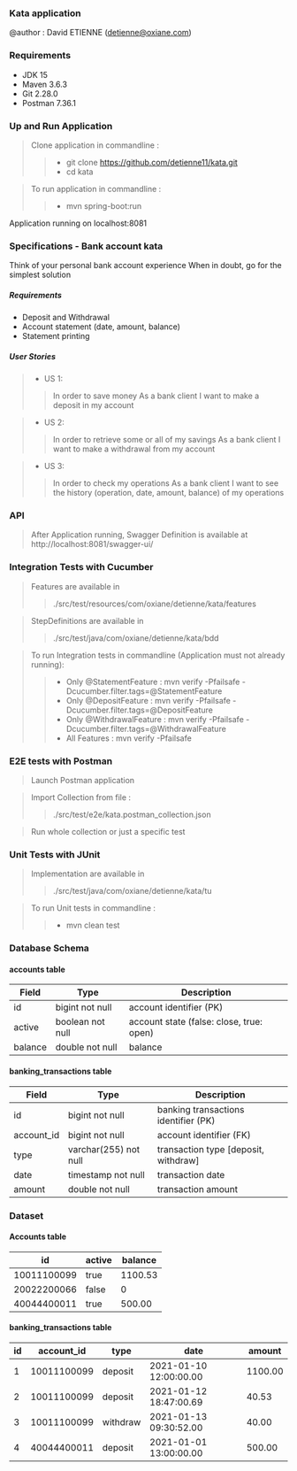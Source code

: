 ### Kata application ###

@author : David ETIENNE (detienne@oxiane.com)

### Requirements ###

* JDK 15
* Maven 3.6.3
* Git 2.28.0
* Postman 7.36.1

### Up and Run Application ###
> Clone application in commandline :
>>* git clone https://github.com/detienne11/kata.git
>>* cd kata

> To run application in commandline :
>>* mvn spring-boot:run

Application running on localhost:8081

### Specifications - Bank account kata ###

Think of your personal bank account experience When in doubt, go for the simplest solution

##### Requirements

* Deposit and Withdrawal
* Account statement (date, amount, balance)
* Statement printing

##### User Stories

>* US 1:
>>In order to save money
>>As a bank client
>>I want to make a deposit in my account

>* US 2:
>>In order to retrieve some or all of my savings
>>As a bank client
>>I want to make a withdrawal from my account

>* US 3:
>>In order to check my operations
>>As a bank client
>>I want to see the history (operation, date, amount, balance) of my operations

### API ###

> After Application running, Swagger Definition is available at http://localhost:8081/swagger-ui/

### Integration Tests with Cucumber ###

> Features are available in 
>> ./src/test/resources/com/oxiane/detienne/kata/features

> StepDefinitions are available in
>> ./src/test/java/com/oxiane/detienne/kata/bdd

> To run Integration tests in commandline (Application must not already running): 
>>* Only @StatementFeature : mvn verify -Pfailsafe -Dcucumber.filter.tags=@StatementFeature
>>* Only @DepositFeature : mvn verify -Pfailsafe -Dcucumber.filter.tags=@DepositFeature
>>* Only @WithdrawalFeature : mvn verify -Pfailsafe -Dcucumber.filter.tags=@WithdrawalFeature
>>* All Features : mvn verify -Pfailsafe

### E2E tests with Postman ###

> Launch Postman application

> Import Collection from file :
>> ./src/test/e2e/kata.postman_collection.json

> Run whole collection or just a specific test

### Unit Tests with JUnit ###

> Implementation are available in
>> ./src/test/java/com/oxiane/detienne/kata/tu

> To run Unit tests in commandline : 
>>* mvn clean test

### Database Schema ###

#### accounts table
| Field	 	| Type 				| Description								|
| ---------	| -----------------	| -----------------------------------------	|
| id		| bigint not null 	| account identifier (PK)					|
| active 	| boolean not null	| account state (false: close, true: open)	|
| balance	| double not null 	| balance               					|

#### banking_transactions table
| Field	 		| Type 					| Description							|
| -------------	| ---------------------	| -------------------------------------	|
| id  			| bigint not null 		| banking transactions identifier (PK)	|
| account_id	| bigint not null		| account identifier (FK)				|
| type 			| varchar(255) not null	| transaction type [deposit, withdraw]	|
| date 			| timestamp not null	| transaction date						|
| amount 		| double not null		| transaction amount					|


### Dataset ###

#### Accounts table
| id  			| active	| balance   |
| -------------	| ---------	| --------- |
| 10011100099	| true		| 1100.53   |
| 20022200066 	| false		| 0         |
| 40044400011 	| true		| 500.00    |

#### banking_transactions table
| id	| account_id	| type		| date						| amount	|
| -----	| -------------	| ---------	| -------------------------	| ---------	|
| 1		| 10011100099	| deposit	| 2021-01-10 12:00:00.00	| 1100.00	|
| 2		| 10011100099	| deposit	| 2021-01-12 18:47:00.69	| 40.53		|
| 3		| 10011100099	| withdraw	| 2021-01-13 09:30:52.00	| 40.00	 	|
| 4		| 40044400011	| deposit	| 2021-01-01 13:00:00.00	| 500.00	|
